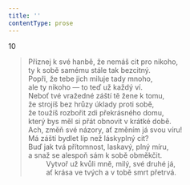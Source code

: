 ```yaml
---
title: ''
contentType: prose
---
```


10

> Přiznej k své hanbě, že nemáš cit pro nikoho,  
> ty k sobě samému stále tak bezcitný.  
> Popři, že tebe jich miluje tady mnoho,  
> ale ty nikoho — to teď už každý ví.  
> Neboť tvé vražedné záští tě žene k tomu,  
> že strojíš bez hrůzy úklady proti sobě,  
> že toužíš rozbořit zdi překrásného domu,  
> který bys měl si přát obnovit v krátké době.  
> Ach, změň své názory, ať změním já svou víru!  
> Má záští bydlet líp než láskyplný cit?  
> Buď jak tvá přítomnost, laskavý, plný míru,  
> a snaž se alespoň sám k sobě obměkčit.  
>          Vytvoř už kvůli mně, milý, své druhé já,  
>          ať krása ve tvých a v tobě smrt přetrvá.

